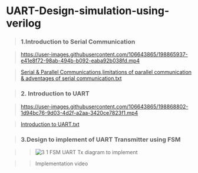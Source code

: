 # UART-Design-simulation-using-verilog

><h3>1.Introduction to Serial Communication </h3>

>https://user-images.githubusercontent.com/106643865/198865937-e41e8f72-98ab-494b-b092-eaba92b038fd.mp4

>[Serial & Parallel Communications,limitations of parallel communication & adventages of serial communication.txt](https://github.com/Srisrijakka1/UART-Design-simulation-using-verilog/files/9895386/Serial.Parallel.Communications.limitations.of.parallel.communication.adventages.of.serial.communication.txt)

><h3>2. Introduction to UART</h3>

>https://user-images.githubusercontent.com/106643865/198868802-1d94bc76-9d03-4d2f-a2aa-3420ce7823f1.mp4

>[Introduction to UART.txt](https://github.com/Srisrijakka1/UART-Design-simulation-using-verilog/files/9895384/Introduction.to.UART.txt)

><h3>3.Design to implement of UART Transmitter using FSM</h3>

  >> ![3 1 FSM UART Tx diagram to implement](https://user-images.githubusercontent.com/106643865/199658638-16d30460-33a9-4ffe-82d4-aa939696fca9.jpg)

  >>Implementation video 

